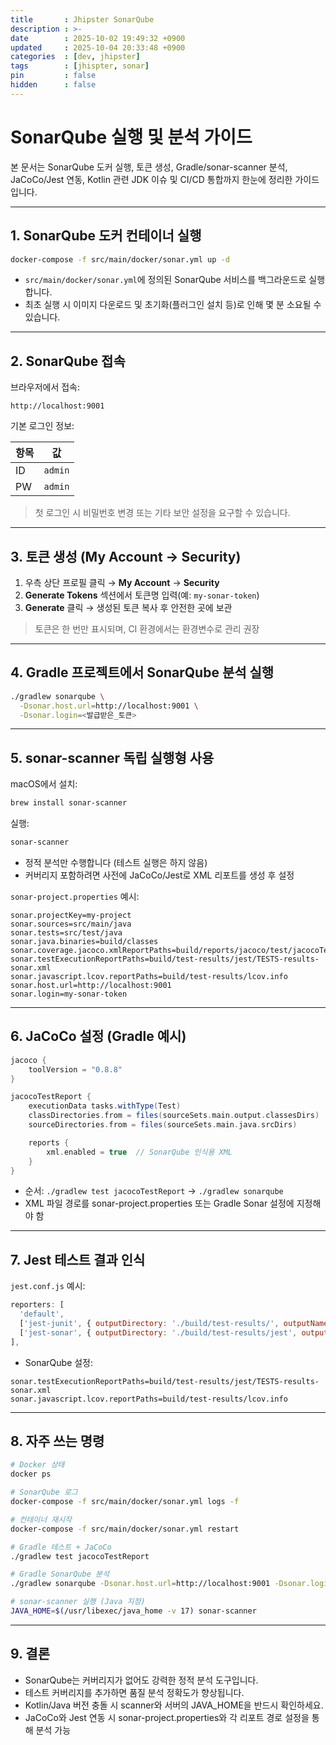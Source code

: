 ```yaml
---
title       : Jhipster SonarQube
description : >-
date        : 2025-10-02 19:49:32 +0900
updated     : 2025-10-04 20:33:48 +0900
categories  : [dev, jhipster]
tags        : [jhispter, sonar]
pin         : false
hidden      : false
---
```


# SonarQube 실행 및 분석 가이드

본 문서는 SonarQube 도커 실행, 토큰 생성, Gradle/sonar-scanner 분석, JaCoCo/Jest 연동, Kotlin 관련 JDK 이슈 및 CI/CD 통합까지 한눈에 정리한 가이드입니다.

---

## 1. SonarQube 도커 컨테이너 실행

```bash
docker-compose -f src/main/docker/sonar.yml up -d
```

* `src/main/docker/sonar.yml`에 정의된 SonarQube 서비스를 백그라운드로 실행합니다.
* 최초 실행 시 이미지 다운로드 및 초기화(플러그인 설치 등)로 인해 몇 분 소요될 수 있습니다.

---

## 2. SonarQube 접속

브라우저에서 접속:

```
http://localhost:9001
```

기본 로그인 정보:

| 항목 | 값       |
| -- | ------- |
| ID | `admin` |
| PW | `admin` |

> 첫 로그인 시 비밀번호 변경 또는 기타 보안 설정을 요구할 수 있습니다.

---

## 3. 토큰 생성 (My Account → Security)

1. 우측 상단 프로필 클릭 → **My Account** → **Security**
2. **Generate Tokens** 섹션에서 토큰명 입력(예: `my-sonar-token`)
3. **Generate** 클릭 → 생성된 토큰 복사 후 안전한 곳에 보관

> 토큰은 한 번만 표시되며, CI 환경에서는 환경변수로 관리 권장

---

## 4. Gradle 프로젝트에서 SonarQube 분석 실행

```bash
./gradlew sonarqube \
  -Dsonar.host.url=http://localhost:9001 \
  -Dsonar.login=<발급받은_토큰>
```

---

## 5. sonar-scanner 독립 실행형 사용

macOS에서 설치:

```bash
brew install sonar-scanner
```

실행:

```bash
sonar-scanner
```

* 정적 분석만 수행합니다 (테스트 실행은 하지 않음)
* 커버리지 포함하려면 사전에 JaCoCo/Jest로 XML 리포트를 생성 후 설정

`sonar-project.properties` 예시:

```properties
sonar.projectKey=my-project
sonar.sources=src/main/java
sonar.tests=src/test/java
sonar.java.binaries=build/classes
sonar.coverage.jacoco.xmlReportPaths=build/reports/jacoco/test/jacocoTestReport.xml
sonar.testExecutionReportPaths=build/test-results/jest/TESTS-results-sonar.xml
sonar.javascript.lcov.reportPaths=build/test-results/lcov.info
sonar.host.url=http://localhost:9001
sonar.login=my-sonar-token
```

---

## 6. JaCoCo 설정 (Gradle 예시)

```groovy
jacoco {
    toolVersion = "0.8.8"
}

jacocoTestReport {
    executionData tasks.withType(Test)
    classDirectories.from = files(sourceSets.main.output.classesDirs)
    sourceDirectories.from = files(sourceSets.main.java.srcDirs)

    reports {
        xml.enabled = true  // SonarQube 인식용 XML
    }
}
```

* 순서: `./gradlew test jacocoTestReport` → `./gradlew sonarqube`
* XML 파일 경로를 sonar-project.properties 또는 Gradle Sonar 설정에 지정해야 함

---

## 7. Jest 테스트 결과 인식

`jest.conf.js` 예시:

```js
reporters: [
  'default',
  ['jest-junit', { outputDirectory: './build/test-results/', outputName: 'TESTS-results-jest.xml' }],
  ['jest-sonar', { outputDirectory: './build/test-results/jest', outputName: 'TESTS-results-sonar.xml' }],
],
```

* SonarQube 설정:

```properties
sonar.testExecutionReportPaths=build/test-results/jest/TESTS-results-sonar.xml
sonar.javascript.lcov.reportPaths=build/test-results/lcov.info
```

---

## 8. 자주 쓰는 명령

```bash
# Docker 상태
docker ps

# SonarQube 로그
docker-compose -f src/main/docker/sonar.yml logs -f

# 컨테이너 재시작
docker-compose -f src/main/docker/sonar.yml restart

# Gradle 테스트 + JaCoCo
./gradlew test jacocoTestReport

# Gradle SonarQube 분석
./gradlew sonarqube -Dsonar.host.url=http://localhost:9001 -Dsonar.login=<token>

# sonar-scanner 실행 (Java 지정)
JAVA_HOME=$(/usr/libexec/java_home -v 17) sonar-scanner
```

---

## 9. 결론

* SonarQube는 커버리지가 없어도 강력한 정적 분석 도구입니다.
* 테스트 커버리지를 추가하면 품질 분석 정확도가 향상됩니다.
* Kotlin/Java 버전 충돌 시 scanner와 서버의 JAVA_HOME을 반드시 확인하세요.
* JaCoCo와 Jest 연동 시 sonar-project.properties와 각 리포트 경로 설정을 통해 분석 가능

